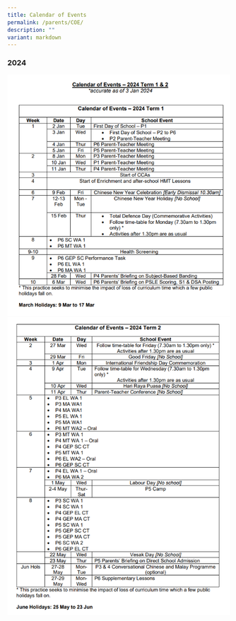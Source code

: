 ```yaml
---
title: Calendar of Events
permalink: /parents/COE/
description: ""
variant: markdown
---
```

### **2024**

![](/images/COE%202024/T1.png)
![](/images/COE%202024/T2.png)